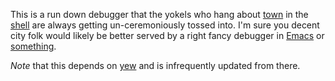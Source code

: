 This is a run down debugger that the yokels who hang about [town][1] in the
[shell][2] are always getting un-ceremoniously tossed into. I'm sure you
decent city folk would likely be better served by a right fancy debugger in
[Emacs][3] or [something][4].

[1]: https://github.com/nibbula/yew/
[2]: https://github.com/nibbula/yew/tree/master/lish/
[3]: https://github.com/slime/slime
[4]: https://github.com/joaotavora/sly

*Note* that this depends on [yew](https://github.com/nibbula/yew) and is infrequently updated from there.
